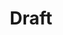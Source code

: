 ---
title: Draft
description: "Some drafts I wrote myself"
summary: "Some drafts I wrote myself"
draft: true
hidemeta: true
---